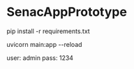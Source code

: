 # SenacAppPrototype

pip install -r requirements.txt

uvicorn main:app --reload

user: admin
pass: 1234

